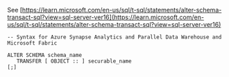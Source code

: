 See [https://learn.microsoft.com/en-us/sql/t-sql/statements/alter-schema-transact-sql?view=sql-server-ver16](https://learn.microsoft.com/en-us/sql/t-sql/statements/alter-schema-transact-sql?view=sql-server-ver16)
```
-- Syntax for Azure Synapse Analytics and Parallel Data Warehouse and Microsoft Fabric
  
ALTER SCHEMA schema_name   
   TRANSFER [ OBJECT :: ] securable_name   
[;]
```
